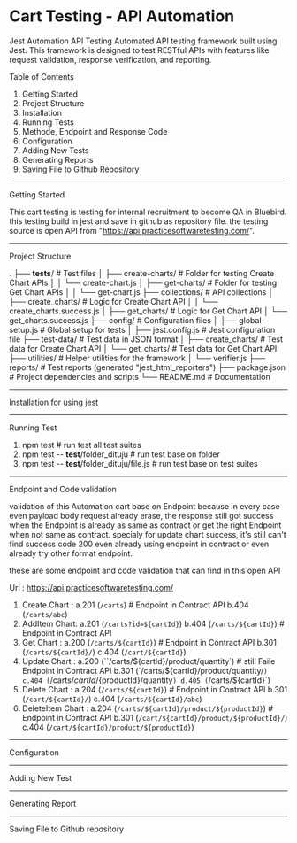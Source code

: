 # Cart Testing - API Automation

Jest Automation API Testing
Automated API testing framework built using Jest. This framework is designed to test RESTful APIs with features like request validation, response verification, and reporting.

Table of Contents
1. Getting Started
2. Project Structure
3. Installation
4. Running Tests
5. Methode, Endpoint and Response Code
5. Configuration
6. Adding New Tests
7. Generating Reports
8. Saving File to Github Repository

---------------------
Getting Started

This cart testing is testing for internal recruitment to become QA in Bluebird. this testing build in jest and save in github as repository file. the testing source is open API from "https://api.practicesoftwaretesting.com/".

---------------------
Project Structure

.
├── __tests__/                 # Test files
│   ├── create-charts/         # Folder for testing Create Chart APIs
│   │   └── create-chart.js
│   ├── get-charts/            # Folder for testing Get Chart APIs
│   │   └── get-chart.js
├── collections/               # API collections
│   ├── create_charts/         # Logic for Create Chart API
│   │   └── create_charts.success.js
│   ├── get_charts/            # Logic for Get Chart API
│       └── get_charts.success.js
├── config/                    # Configuration files
│   ├── global-setup.js        # Global setup for tests
│   ├── jest.config.js         # Jest configuration file
├── test-data/                 # Test data in JSON format
│   ├── create_charts/         # Test data for Create Chart API
│   └── get_charts/            # Test data for Get Chart API
├── utilities/                 # Helper utilities for the framework
│   └── verifier.js
├── reports/                   # Test reports (generated "jest_html_reporters")
├── package.json               # Project dependencies and scripts
└── README.md                  # Documentation

---------------------
Installation for using jest






---------------------
Running Test

1. npm test                                     # run test all test suites
2. npm test -- __test__/folder_dituju           # run test base on folder
3. npm test -- __test__/folder_dituju/file.js   # run test base on test suites       

---------------------
Endpoint and Code validation

validation of this Automation cart base on Endpoint because in every case even payload body request already erase, the response still got success when the Endpoint is already as same as contract or get the right Endpoint when not same as contract. specialy for update chart success, it's still can't find success code 200 even already using endpoint in contract or even already try other format endpoint.

these are some endpoint and code validation that can find in this open API

Url : https://api.practicesoftwaretesting.com/

1. Create Chart : 
    a.201 (`/carts`)                # Endpoint in Contract API
    b.404 (`/carts/abc`)
2. AddItem Chart: 
    a.201 (`/carts?id=${cartId}`)
    b.404 (`/carts/${cartId}`)      # Endpoint in Contract API
3. Get Chart    : 
    a.200 (`/carts/${cartId}`)      # Endpoint in Contract API
    b.301 (`/carts/${cartId}/`)
    c.404 (`/cart/${cartId}`)
4. Update Chart : 
    a.200 (``/carts/${cartId}/product/quantity`)     # still Faile Endpoint in Contract API
    b.301 (`/carts/${cartId}/product/quantity/`)
    c.404 (`/carts/${cartId}/${productId}/quantity`)
    d.405 (`/carts/${cartId}`)
5. Delete Chart : 
    a.204 (`/carts/${cartId}`)      # Endpoint in Contract API
    b.301 (`/cart/${cartId}/`)
    c.404 (`/carts/${cartId}/abc`)
6. DeleteItem Chart : 
    a.204 (`/carts/${cartId}/product/${productId}`) # Endpoint in Contract API
    b.301 (`/cart/${cartId}/product/${productId}/`)
    c.404 (`/cart/${cartId}/product/${productId}`)

---------------------
Configuration



---------------------
Adding New Test



---------------------
Generating Report



---------------------
Saving File to Github repository




